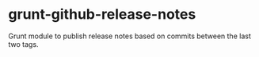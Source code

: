 # grunt-github-release-notes
Grunt module to publish release notes based on commits between the last two tags.
